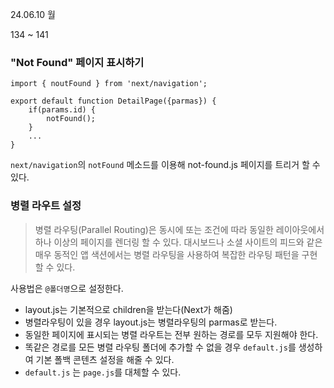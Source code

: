 24.06.10 월

134 ~ 141

### "Not Found" 페이지 표시하기

```
import { noutFound } from 'next/navigation';

export default function DetailPage({parmas}) {
    if(params.id) {
        notFound();
    }
    ...
}
```

`next/navigation`의 `notFound` 메소드를 이용해 not-found.js 페이지를 트리거 할 수 있다.


### 병렬 라우트 설정
> 병렬 라우팅(Parallel Routing)은 동시에 또는 조건에 따라 동일한 레이아웃에서 하나 이상의 페이지를 렌더링 할 수 있다. 대시보드나 소셜 사이트의 피드와 같은 매우 동적인 앱 색션에서는 병렬 라우팅을 사용하여 복잡한 라우팅 패턴을 구현할 수 있다.

사용법은 `@폴더명`으로 설정한다. 
- layout.js는 기본적으로 children을 받는다(Next가 해줌)
- 병렬라우팅이 있을 경우 layout.js는 병렬라우팅의 parmas로 받는다.
- 동일한 페이지에 표시되는 병렬 라우트는 전부 원하는 경로를 모두 지원해야 한다.
- 똑같은 경로를 모든 병렬 라우팅 폴더에 추가할 수 없을 경우 `default.js`를 생성하여 기본 폴백 콘텐츠 설정을 해줄 수 있다.
- `default.js` 는 `page.js`를 대체할 수 있다.
